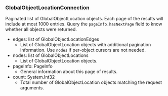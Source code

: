 ### GlobalObjectLocationConnection
Paginated list of GlobalObjectLocation objects. Each page of the results will include at most 1000 entries. Query the `pageInfo.hasNextPage` field to know whether all objects were returned.

- edges: list of GlobalObjectLocationEdges
  - List of GlobalObjectLocation objects with additional pagination information. Use `nodes` if per-object cursors are not needed.
- nodes: list of GlobalObjectLocations
  - List of GlobalObjectLocation objects.
- pageInfo: PageInfo
  - General information about this page of results.
- count: System.Int32
  - Total number of GlobalObjectLocation objects matching the request arguments.

